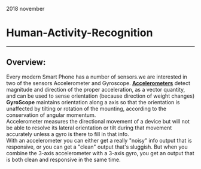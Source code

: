 2018 november

Human-Activity-Recognition
============================

---------------------------------------------------------------------------

Overview:
---------
Every modern Smart Phone has a number of sensors.we are interested in two of the sensors Accelerometer and Gyroscope.
[**Accelerometers**](https://en.wikipedia.org/wiki/Accelerometer) detect magnitude and direction of the proper acceleration, as a vector quantity, and can be used to sense orientation (because direction of weight changes)
<br>
**GyroScope** maintains orientation along a axis so that the orientation is unaffected by tilting or rotation of the mounting, according to the conservation of angular momentum.
<br>
Accelerometer measures the directional movement of a device but will not be able to resolve its lateral orientation or tilt during that movement accurately unless a gyro is there to fill in that info.
<br>
With an accelerometer you can either get a really "noisy" info output that is responsive, or you can get a "clean" output that's sluggish. But when you combine the 3-axis accelerometer with a 3-axis gyro, you get an output that is both clean and responsive in the same time.
